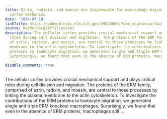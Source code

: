 ```yaml
---
title: Ezrin, radixin, and moesin are dispensable for macrophage migration and cellular
  cortex mechanics
date: '2024-07-18'
linkTitle: https://pubmed.ncbi.nlm.nih.gov/39026000/?utm_source=curl&utm_medium=rss&utm_campaign=pubmed-2&utm_content=1FakS-2QOkCT8HsMOQP1bCRQ4YzyumYOmxmF0moLsQ3dFB1E9V&fc=20220326224207&ff=20240719181339&v=2.18.0.post9+e462414
source: heidelberg[Affiliation]
description: The cellular cortex provides crucial mechanical support and plays critical
  roles during cell division and migration. The proteins of the ERM family, comprised
  of ezrin, radixin, and moesin, are central to these processes by linking the plasma
  membrane to the actin cytoskeleton. To investigate the contributions of the ERM
  proteins to leukocyte migration, we generated single and triple ERM knockout macrophages.
  Surprisingly, we found that even in the absence of ERM proteins, macrophages still
  ...
disable_comments: true
---
```

The cellular cortex provides crucial mechanical support and plays critical roles during cell division and migration. The proteins of the ERM family, comprised of ezrin, radixin, and moesin, are central to these processes by linking the plasma membrane to the actin cytoskeleton. To investigate the contributions of the ERM proteins to leukocyte migration, we generated single and triple ERM knockout macrophages. Surprisingly, we found that even in the absence of ERM proteins, macrophages still ...